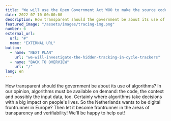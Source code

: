 ```yaml
---
title: "We will use the Open Government Act WOO to make the source code of algorithms public"
date: 2022-07-10 00:00:00
description: How transparent should the government be about its use of algorithms
featured_image: "/assets/images/tracing-img.png"
number: 6
external_url:
  url: "#"
  name: "EXTERNAL URL"
button:
  - name: "NEXT PLAN"
    url: "we-will-investigate-the-hidden-tracking-in-cycle-trackers"
  - name: "BACK TO OVERVIEW"
    url: "/"
lang: en
---
```


How transparent should the government be about its use of algorithms? In our opinion, algorithms must be available on demand: the code, the context and possibly the input data, too. Certainly where algorithms take decisions with a big impact on people's lives. So the Netherlands wants to be digital frontrunner in Europe? Then let it become frontrunner in the areas of transparency and verifiability! We'll be happy to help out!